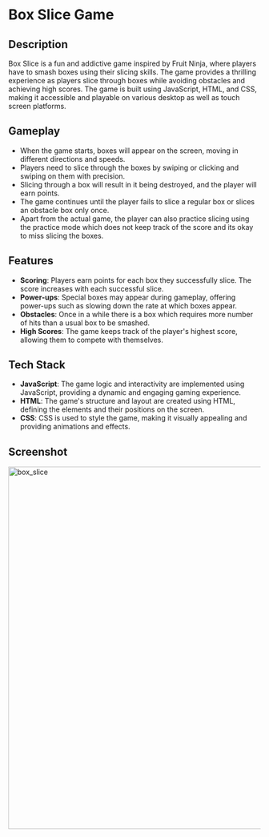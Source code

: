 # Box Slice Game

## Description
Box Slice is a fun and addictive game inspired by Fruit Ninja, where players have to smash boxes using their slicing skills. The game provides a thrilling experience as players slice through boxes while avoiding obstacles and achieving high scores. The game is built using JavaScript, HTML, and CSS, making it accessible and playable on various desktop as well as touch screen platforms. 

## Gameplay
- When the game starts, boxes will appear on the screen, moving in different directions and speeds.
- Players need to slice through the boxes by swiping or clicking and swiping on them with precision.
- Slicing through a box will result in it being destroyed, and the player will earn points.
- The game continues until the player fails to slice a regular box or slices an obstacle box only once.
- Apart from the actual game, the player can also practice slicing using the practice mode which does not keep track of the score and its okay to miss slicing the boxes.

## Features
- **Scoring**: Players earn points for each box they successfully slice. The score increases with each successful slice.
- **Power-ups**: Special boxes may appear during gameplay, offering power-ups such as slowing down the rate at which boxes appear.
- **Obstacles**: Once in a while there is a box which requires more number of hits than a usual box to be smashed.
- **High Scores**: The game keeps track of the player's highest score, allowing them to compete with themselves.

## Tech Stack
- **JavaScript**: The game logic and interactivity are implemented using JavaScript, providing a dynamic and engaging gaming experience.
- **HTML**: The game's structure and layout are created using HTML, defining the elements and their positions on the screen.
- **CSS**: CSS is used to style the game, making it visually appealing and providing animations and effects.

## Screenshot
<img width="724" alt="box_slice" src="https://github.com/AnkitaBarbora/GameSphere/assets/101138526/f81a631d-a132-43ee-a28e-20d7a3572370">

